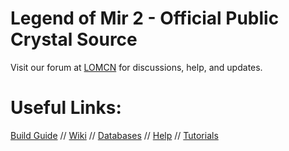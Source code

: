 # Legend of Mir 2 - Official Public Crystal Source

Visit our forum at [LOMCN](https://www.lomcn.net/forum/forums/crystalm2-files-open-source.633/) for discussions, help, and updates.

# Useful Links:

[Build Guide](https://www.lomcn.net/wiki/index.php/Getting_Started) //
[Wiki](https://www.lomcn.net/wiki/index.php/Crystal) //
[Databases](https://github.com/Suprcode/mir2-database) //
[Help](https://www.lomcn.net/forum/forums/crystalm2-help.663/) //
[Tutorials](https://www.lomcn.net/forum/forums/crystalm2-tutorials.634/)
